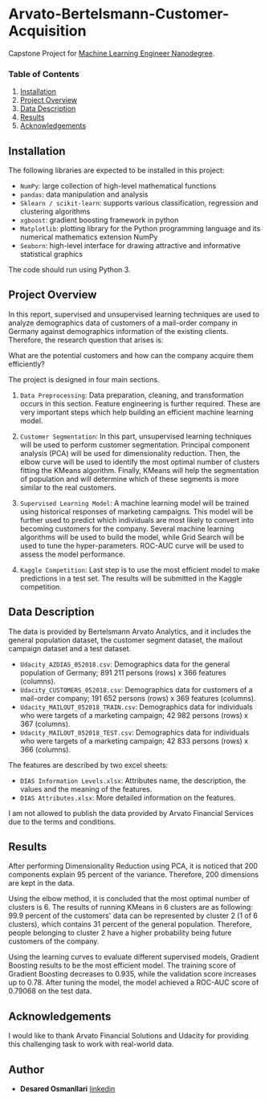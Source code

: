 # Arvato-Bertelsmann-Customer-Acquisition
Capstone Project for [Machine Learning Engineer Nanodegree](https://classroom.udacity.com/nanodegrees/nd009t/).


### Table of Contents

1. [Installation](#installation)
2. [Project Overview](#motivation)
3. [Data Description](#files)
4. [Results](#results)
5. [Acknowledgements](#licensing)

## Installation <a name="installation"></a>

The following libraries are expected to be installed in this project:
- `NumPy`: large collection of high-level mathematical functions
- `pandas`: data manipulation and analysis
- `Sklearn / scikit-learn`: supports various classification, regression and clustering algorithms 
- `xgboost`: gradient boosting framework in python
- `Matplotlib`:  plotting library for the Python programming language and its numerical mathematics extension NumPy
- `Seaborn`: high-level interface for drawing attractive and informative statistical graphics

The code should run using Python 3.

## Project Overview

In this report, supervised and unsupervised learning techniques are used to analyze demographics data of customers of a mail-order company in Germany against demographics information of the existing clients. Therefore, the research question that arises is:

What are the potential customers and how can the company acquire them efficiently?

The project is designed in four main sections. 

1. `Data Preprocessing`:
Data preparation, cleaning, and transformation occurs in this section. Feature engineering is further required. These are very important steps which help building an efficient machine learning model. 

2. `Customer Segmentation`:
In this part, unsupervised learning techniques will be used to perform customer segmentation.
Principal component analysis (PCA) will be used for dimensionality reduction. Then, the elbow curve will be used to identify the most optimal number of clusters fitting the KMeans algorithm. Finally, KMeans will help the segmentation of population and will determine which of these segments is more similar to the real customers. 

3. `Supervised Learning Model`:
A machine learning model will be trained using historical responses of marketing campaigns. This model will be further used to predict which individuals are most likely to convert into becoming customers for the company.
Several machine learning algorithms will be used to build the model, while Grid Search will be used to tune the hyper-parameters. ROC-AUC curve will be used to assess the model performance. 

4. `Kaggle Competition`:
Last step is to use the most efficient model to make predictions in a test set. The results will be submitted in the Kaggle competition. 

## Data Description

The data is provided by Bertelsmann Arvato Analytics, and it includes the general population dataset, the customer segment dataset, the mailout campaign dataset and a test dataset. 

- `Udacity_AZDIAS_052018.csv`: Demographics data for the general population of Germany; 891 211 persons (rows) x 366 features (columns).
- `Udacity_CUSTOMERS_052018.csv`: Demographics data for customers of a mail-order company; 191 652 persons (rows) x 369 features (columns).
- `Udacity_MAILOUT_052018_TRAIN.csv`: Demographics data for individuals who were targets of a marketing campaign; 42 982 persons (rows) x 367 (columns).
- `Udacity_MAILOUT_052018_TEST.csv`: Demographics data for individuals who were targets of a marketing campaign; 42 833 persons (rows) x 366 (columns).

The features are described by two excel sheets:

- `DIAS Information Levels.xlsx`: Attributes name, the description, the values and the meaning of the features.
- `DIAS Attributes.xlsx`: More detailed information on the features.

I am not allowed to publish the data provided by Arvato Financial Services due to the terms and conditions.

## Results<a name="results"></a>

After performing Dimensionality Reduction using PCA, it is noticed that 200 components explain 95 percent of the variance. Therefore, 200 dimensions are kept in the data. 

Using the elbow method, it is concluded that the most optimal number of clusters is 6. The results of running KMeans in 6 clusters are as following: 99.9 percent of the customers' data can be represented by cluster 2 (1 of 6 clusters), which contains 31 percent of the general population. Therefore, people belonging to cluster 2 have a higher probability being future customers of the company.

Using the learning curves to evaluate different supervised models, Gradient Boosting results to be the most efficient model. The training score of Gradient Boosting decreases to 0.935, while the validation score increases up to 0.78. After tuning the model, the model achieved a ROC-AUC score of 0.79068 on the test data. 

## Acknowledgements<a name="licensing"></a>

I would like to thank Arvato Financial Solutions and Udacity for providing this challenging task to work with real-world data.

## Author

-   **Desared Osmanllari**   [linkedin](https://www.linkedin.com/in/desared/)
